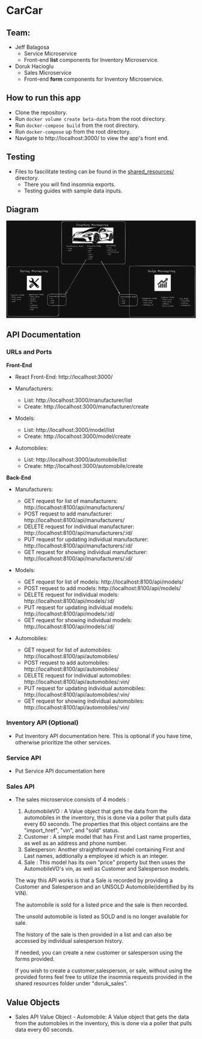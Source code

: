 # CarCar

## Team:

- Jeff Balagosa
  - Service Microservice
  - Front-end **list** components for Inventory Microservice.
- Doruk Hacioglu
  - Sales Microservice
  - Front-end **form** components for Inventory Microservice.

## How to run this app

- Clone the repository.
- Run `docker volume create beta-data` from the root directory.
- Run `docker-compose build` from the root directory.
- Run `docker-compose` up from the root directory.
- Navigate to http://localhost:3000/ to view the app's front end.

## Testing

- Files to fascilitate testing can be found in the [shared_resources/](./shared_resources/) directory.
  - There you will find insomnia exports.
  - Testing guides with sample data inputs.

## Diagram

![Diagram](./shared_resources/model_diagram.png)

## API Documentation

### URLs and Ports

**Front-End**

- React Front-End: http://localhost:3000/

- Manufacturers:

  - List: http://localhost:3000/manufacturer/list
  - Create: http://localhost:3000/manufacturer/create

- Models:

  - List: http://localhost:3000/model/list
  - Create: http://localhost:3000/model/create

- Automobiles:
  - List: http://localhost:3000/automobile/list
  - Create: http://localhost:3000/automobile/create

**Back-End**

- Manufacturers:

  - GET request for list of manufacturers: http://localhost:8100/api/manufacturers/
  - POST request to add manufacturer: http://localhost:8100/api/manufacturers/
  - DELETE request for individual manufacturer: http://localhost:8100/api/manufacturers/:id/
  - PUT request for updating individual manufacturer: http://localhost:8100/api/manufacturers/:id/
  - GET request for showing individual manufacturer: http://localhost:8100/api/manufacturers/:id/

- Models:

  - GET request for list of models: http://localhost:8100/api/models/
  - POST request to add models: http://localhost:8100/api/models/
  - DELETE request for individual models: http://localhost:8100/api/models/:id/
  - PUT request for updating individual models: http://localhost:8100/api/models/:id/
  - GET request for showing individual models: http://localhost:8100/api/models/:id/

- Automobiles:

  - GET request for list of automobiles: http://localhost:8100/api/automobiles/
  - POST request to add automobiles: http://localhost:8100/api/automobiles/
  - DELETE request for individual automobiles: http://localhost:8100/api/automobiles/:vin/
  - PUT request for updating individual automobiles: http://localhost:8100/api/automobiles/:vin/
  - GET request for showing individual automobiles: http://localhost:8100/api/automobiles/:vin/

### Inventory API (Optional)

- Put Inventory API documentation here. This is optional if you have time, otherwise prioritize the other services.

### Service API

- Put Service API documentation here

### Sales API

- The sales microservice consists of 4 models :
  1. AutomobileVO : A Value object that gets the data from the automobiles in the inventory, this is done via a poller that pulls data every 60 seconds.
     The properties that this object contains are the "import_href", "vin", and "sold" status.
  2. Customer : A simple model that has First and Last name properties, as well as an address and phone number.
  3. Salesperson: Another straightforward model containing First and Last names, addtionally a employee id which is an integer.
  4. Sale : This model has its own "price" property but then usses the AutomobileVO's vin, as well as Customer and Salesperson models.

  The way this API works is that a Sale is recorded by providing a Customer and Salesperson and an UNSOLD Automobile(identified by its VIN).

  The automobile is sold for a listed price and the sale is then recorded.

  The unsold automobile is listed as SOLD and is no longer available for sale.

  The history of the sale is then provided in a list and can also be accessed by individual salesperson history.

  If needed, you can create a new customer or salesperson using the forms provided.

  If you wish to create a customer,salesperson, or sale, without using the provided forms feel free to utilize the insomnia requests provided in the shared resources folder under "doruk_sales".

## Value Objects

- Sales API Value Object - Automobile: A Value object that gets the data from the automobiles in the inventory, this is done via a poller that pulls data every 60 seconds.
